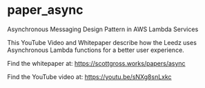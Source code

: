 # paper_async
Asynchronous Messaging Design Pattern in AWS Lambda Services

This YouTube Video and Whitepaper describe how the Leedz uses Asynchronous Lambda functions for a better user experience.

Find the whitepaper at:  https://scottgross.works/papers/async

Find the YouTube video at: https://youtu.be/sNXg8snLxkc
